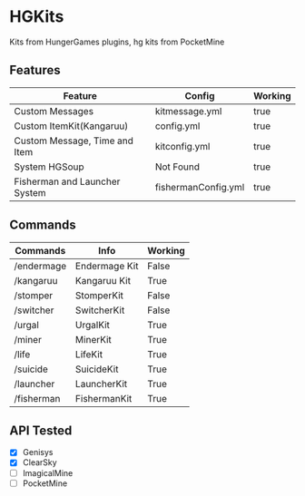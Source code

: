 # HGKits
Kits from HungerGames plugins, hg kits from PocketMine

## Features

Feature | Config | Working |
-----------|----------|----------
Custom Messages | kitmessage.yml | true
Custom ItemKit(Kangaruu) | config.yml | true
Custom Message, Time and Item | kitconfig.yml | true
System HGSoup | Not Found | true
Fisherman and Launcher System | fishermanConfig.yml | true

## Commands

Commands | Info | Working |
-----------|----------|----------
/endermage | Endermage Kit | False
/kangaruu | Kangaruu Kit | True
/stomper | StomperKit | False
/switcher | SwitcherKit | False
/urgal | UrgalKit | True
/miner | MinerKit | True
/life | LifeKit | True
/suicide | SuicideKit | True
/launcher | LauncherKit | True
/fisherman | FishermanKit | True

## API Tested
- [X] Genisys
- [X] ClearSky
- [ ] ImagicalMine
- [ ] PocketMine
